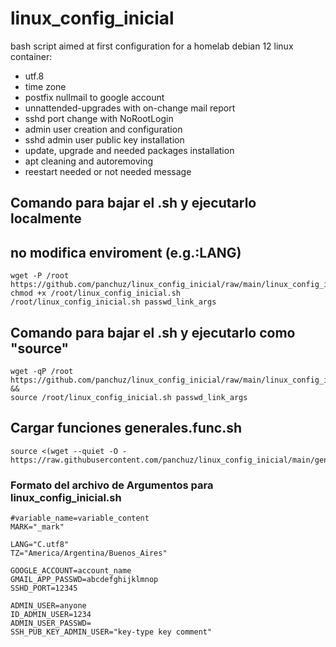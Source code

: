 # linux_config_inicial
bash script aimed at first configuration for a homelab debian 12 linux container:
- utf.8
- time zone
- postfix nullmail to google account
- unnattended-upgrades with on-change mail report
- sshd port change with NoRootLogin
- admin user creation and configuration
- sshd admin user public key installation
- update, upgrade and needed packages installation
- apt cleaning and autoremoving
- reestart needed or not needed message


## Comando para bajar el .sh y ejecutarlo localmente
## no modifica enviroment (e.g.:LANG)
```
wget -P /root https://github.com/panchuz/linux_config_inicial/raw/main/linux_config_inicial.sh 
chmod +x /root/linux_config_inicial.sh
/root/linux_config_inicial.sh passwd_link_args
```

## Comando para bajar el .sh y ejecutarlo como "source"
```
wget -qP /root https://github.com/panchuz/linux_config_inicial/raw/main/linux_config_inicial.sh &&
source /root/linux_config_inicial.sh passwd_link_args
```

## Cargar funciones generales.func.sh
```
source <(wget --quiet -O - https://raw.githubusercontent.com/panchuz/linux_config_inicial/main/generales.func.sh)
```

### Formato del archivo de Argumentos para linux_config_inicial.sh
```
#variable_name=variable_content
MARK="_mark"

LANG="C.utf8"
TZ="America/Argentina/Buenos_Aires"

GOOGLE_ACCOUNT=account_name
GMAIL_APP_PASSWD=abcdefghijklmnop
SSHD_PORT=12345

ADMIN_USER=anyone
ID_ADMIN_USER=1234
ADMIN_USER_PASSWD=
SSH_PUB_KEY_ADMIN_USER="key-type key comment"
```
